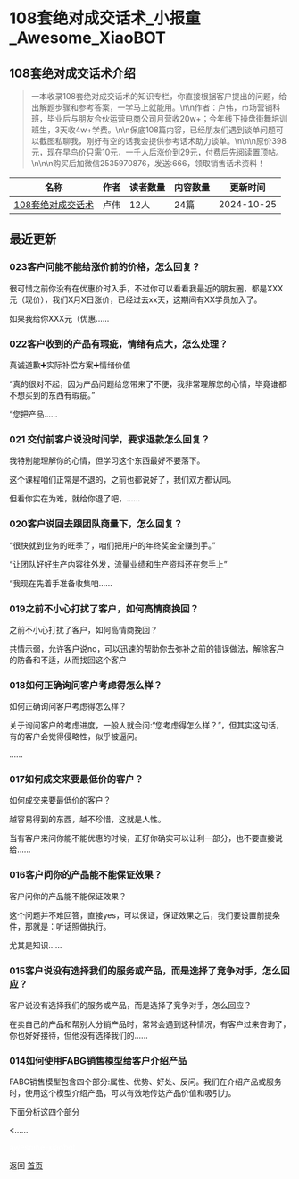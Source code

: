 # 108套绝对成交话术_小报童_Awesome_XiaoBOT

## 108套绝对成交话术介绍
> 一本收录108套绝对成交话术的知识专栏，你直接根据客户提出的问题，给出解题步骤和参考答案，一学马上就能用。\n\n作者：卢伟，市场营销科班，毕业后与朋友合伙运营电商公司月营收20w+；今年线下操盘街舞培训班生，3天收4w+学费。\n\n保底108篇内容，已经朋友们遇到谈单问题可以截图私聊我，刚好有空的话我会提供参考话术助力谈单。\n\n\n原价398元，现在早鸟价只需10元，一千人后涨价到29元，付费后先阅读置顶帖。\n\n\n购买后加微信2535970876，发送:666，领取销售话术资料！  
  


|名称|作者|读者数量|内容数量|更新时间|
|---|---|---|---|---|
|[108套绝对成交话术](https://xiaobot.net/p/2535970876?refer=9c3f1c95-a052-465a-9902-f6d75080262a)|卢伟|12人|24篇|2024-10-25|

## 最近更新
### 023客户问能不能给涨价前的价格，怎么回复？

很可惜之前你没有在优惠价时入手，不过你可以看看我最近的朋友圈，都是XXX元（现价），我们X月X日涨价，已经过去xx天，这期间有XX学员加入了。

如果我给你XXX元（优惠......

### 022客户收到的产品有瑕疵，情绪有点大，怎么处理？

真诚道歉➕实际补偿方案➕情绪价值

“真的很对不起，因为产品问题给您带来了不便，我非常理解您的心情，毕竟谁都不想买到的东西有瑕疵。”

“您把产品......

### 021 交付前客户说没时间学，要求退款怎么回复？

我特别能理解你的心情，但学习这个东西最好不要落下。

这个课程咱们正常是不退的，之前也都说好了，我们双方都认同。

但看你实在为难，就给你退了吧，......

### 020客户说回去跟团队商量下，怎么回复？

“很快就到业务的旺季了，咱们把用户的年终奖金全赚到手。”

“让团队好好生产内容往外发，流量业绩和生产资料还在您手上”

“我现在先着手准备收集咱......

### 019之前不小心打扰了客户，如何高情商挽回？

之前不小心打扰了客户，如何高情商挽回？

共情示弱，允许客户说no，可以迅速的帮助你去弥补之前的错误做法，解除客户的防备和不适，从而找回这个客户

### 018如何正确询问客户考虑得怎么样？

如何正确询问客户考虑得怎么样？

关于询问客户的考虑进度，一般人就会问:“您考虑得怎么样？”，但其实这句话，有的客户会觉得侵略性，似乎被逼问。

......

### 017如何成交来要最低价的客户？

如何成交来要最低价的客户？

越容易得到的东西，越不珍惜，这就是人性。

当有客户来问你能不能优惠的时候，正好你确实可以让利一部分，也不要直接说给......

### 016客户问你的产品能不能保证效果？

客户问你的产品能不能保证效果？

这个问题并不难回答，直接yes，可以保证，保证效果之后，我们要设置前提条件，那就是：听话照做执行。

尤其是知识......

### 015客户说没有选择我们的服务或产品，而是选择了竞争对手，怎么回应？

客户说没有选择我们的服务或产品，而是选择了竞争对手，怎么回应？

在卖自己的产品和帮别人分销产品时，常常会遇到这种情况，有客户过来咨询了，你也好好接待，但他没有选择我们的......

### 014如何使用FABG销售模型给客户介绍产品

FABG销售模型包含四个部分:属性、优势、好处、反问。我们在介绍产品或服务时，使用这个模型介绍产品，可以有效地传达产品价值和吸引力。

下面分析这四个部分

<......


<a href="https://github.com/Reno9527/awesome-xiaobot" style="color: white; text-decoration: none;">awesome-xiaobot</a>

返回 [首页](../README.md)
